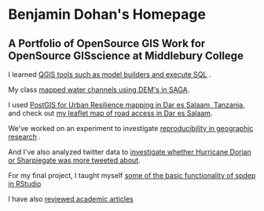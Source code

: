 # Benjamin Dohan's Homepage
## A Portfolio of OpenSource GIS Work for OpenSource GISscience at Middlebury College


I learned [QGIS tools such as model builders and execute SQL](QGIS.md) .

My class [mapped water channels using DEM's in SAGA](SAGA.md).

I used [PostGIS for Urban Resilience mapping in Dar es Salaam, Tanzania](PostGIS.md), and check out [my leaflet map of road access in Dar es Salaam](dsmap/index.html).

We've worked on an experiment to investigate [reproducibility in geographic research](Malcomb.md) .

And I've also analyzed twitter data to [investigate whether Hurricane Dorian or Sharpiegate was more tweeted about](Twitter.md).

For my final project, I taught myself [some of the basic functionality of spdep in RStudio](final.md)

I have also [reviewed academic articles](Academia.md)
